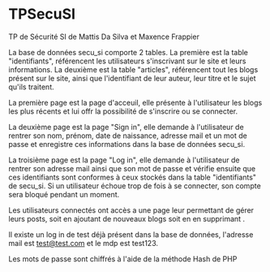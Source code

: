 # TPSecuSI
TP de Sécurité SI de Mattis Da Silva et Maxence Frappier

La base de données secu_si comporte 2 tables. La première est la table "identifiants", référencent les utilisateurs s'inscrivant sur le site et leurs
informations. La deuxième est la table "articles", référencent tout les blogs présent sur le site, ainsi que l'identifiant de leur auteur, leur titre et le sujet
qu'ils traitent.

La première page est la page d'acceuil, elle présente à l'utilisateur les blogs les plus récents et lui offr la possibilité de s'inscrire ou se connecter.

La deuxième page est la page "Sign in", elle demande à l'utilisateur de rentrer son nom, prénom, date de naissance, adresse mail et un mot de passe et enregistre
ces informations dans la base de données secu_si.

La troisième page est la page "Log in", elle demande à l'utilisateur de rentrer son adresse mail ainsi que son mot de passe et vérifie ensuite que ces
identifiants sont conformes à ceux stockés dans la table "identifiants" de secu_si. Si un utilisateur échoue trop de fois à se connecter, son compte sera bloqué
pendant un moment.

Les utilisateurs connectés ont accès a une page leur permettant de gérer leurs posts, soit en ajoutant de nouveaux blogs soit en en supprimant .

Il existe un log in de test déjà présent dans la base de données, l'adresse mail est test@test.com et le mdp est test123.

Les mots de passe sont chiffrés à l'aide de la méthode Hash de PHP
